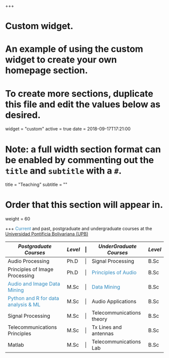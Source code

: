 +++
# Custom widget.
# An example of using the custom widget to create your own homepage section.
# To create more sections, duplicate this file and edit the values below as desired.
widget = "custom"
active = true
date = 2018-09-17T17:21:00

# Note: a full width section format can be enabled by commenting out the `title` and `subtitle` with a `#`.
title = "Teaching"
subtitle = ""

# Order that this section will appear in.
weight = 60

+++
<span style="color:#328cc1">Current</span> and past, postgraduate and undergraduate courses at the [Universidad Pontificia Bolivariana (UPB)](http://www.upb.edu.co/)

| *Postgraduate Courses* |  *Level*  | &#124; | *UnderGraduate Courses* |  *Level*  |
| -----------------------| :----- | --- | ---------------------- | :----- |
| Audio Processing      |   Ph.D  | &#124; | Signal Processing  |   B.Sc  |
| Principles of Image Processing | Ph.D |&#124; |<span style="color:#328cc1"> Principles of Audio</span> |   B.Sc  |
| <span style="color:#328cc1">Audio and Image Data Mining</span>   |   M.Sc  |&#124; | <span style="color:#328cc1">Data Mining</span>   |   B.Sc  |
| <span style="color:#328cc1">Python and R for data analysis & ML</span>  | M.Sc  | &#124;  | Audio Applications   |  B.Sc   |
| Signal Processing   | M.Sc    |&#124; |Telecommunications theory   |  B.Sc   |
| Telecommunications Principles | M.Sc |&#124; | Tx Lines and antennas | B.Sc   |
| Matlab  | M.Sc    |&#124; | Telecommunications Lab  |B.Sc |
